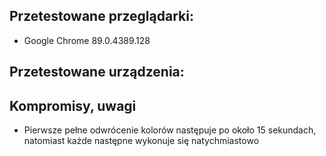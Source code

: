 ## Przetestowane przeglądarki:
* Google Chrome 89.0.4389.128

## Przetestowane urządzenia:


## Kompromisy, uwagi
* Pierwsze pełne odwrócenie kolorów następuje po około 15 sekundach, natomiast każde następne wykonuje się natychmiastowo
